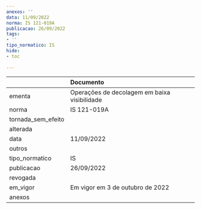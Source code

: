 ```yaml
---
anexos: ''
data: 11/09/2022
norma: IS 121-019A
publicacao: 26/09/2022
tags:
- ''
tipo_normatico: IS
hide: 
- toc 
 
---
```


|                    | Documento                                    |
|:-------------------|:---------------------------------------------|
| ementa             | Operações de decolagem em baixa visibilidade |
| norma              | IS 121-019A                                  |
| tornada_sem_efeito |                                              |
| alterada           |                                              |
| data               | 11/09/2022                                   |
| outros             |                                              |
| tipo_normatico     | IS                                           |
| publicacao         | 26/09/2022                                   |
| revogada           |                                              |
| em_vigor           | Em vigor em 3 de outubro de 2022             |
| anexos             |                                              |